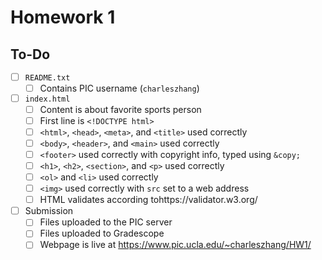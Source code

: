 # Homework 1

## To-Do

- [ ] `README.txt`
  - [ ] Contains PIC username (`charleszhang`)
- [ ] `index.html`
  - [ ] Content is about favorite sports person
  - [ ] First line is `<!DOCTYPE html>`
  - [ ] `<html>`, `<head>`, `<meta>`, and `<title>` used correctly
  - [ ] `<body>`, `<header>`, and `<main>` used correctly
  - [ ] `<footer>` used correctly with copyright info, typed using `&copy;`
  - [ ] `<h1>`, `<h2>`, `<section>`, and `<p>` used correctly
  - [ ] `<ol>` and `<li>` used correctly
  - [ ] `<img>` used correctly with `src` set to a web address
  - [ ] HTML validates according tohttps://validator.w3.org/
- [ ] Submission
  - [ ] Files uploaded to the PIC server
  - [ ] Files uploaded to Gradescope
  - [ ] Webpage is live at https://www.pic.ucla.edu/~charleszhang/HW1/